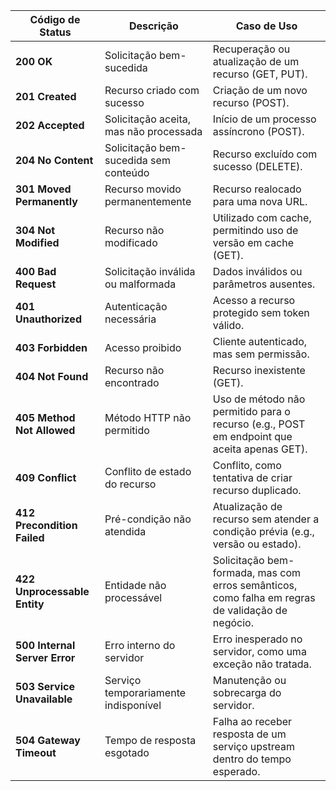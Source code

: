 | **Código de Status**          | **Descrição**                          | **Caso de Uso**                                                                                  |
| ----------------------------- | -------------------------------------- | ------------------------------------------------------------------------------------------------ |
| **200 OK**                    | Solicitação bem-sucedida               | Recuperação ou atualização de um recurso (GET, PUT).                                             |
| **201 Created**               | Recurso criado com sucesso             | Criação de um novo recurso (POST).                                                               |
| **202 Accepted**              | Solicitação aceita, mas não processada | Início de um processo assíncrono (POST).                                                         |
| **204 No Content**            | Solicitação bem-sucedida sem conteúdo  | Recurso excluído com sucesso (DELETE).                                                           |
| **301 Moved Permanently**     | Recurso movido permanentemente         | Recurso realocado para uma nova URL.                                                             |
| **304 Not Modified**          | Recurso não modificado                 | Utilizado com cache, permitindo uso de versão em cache (GET).                                    |
| **400 Bad Request**           | Solicitação inválida ou malformada     | Dados inválidos ou parâmetros ausentes.                                                          |
| **401 Unauthorized**          | Autenticação necessária                | Acesso a recurso protegido sem token válido.                                                     |
| **403 Forbidden**             | Acesso proibido                        | Cliente autenticado, mas sem permissão.                                                          |
| **404 Not Found**             | Recurso não encontrado                 | Recurso inexistente (GET).                                                                       |
| **405 Method Not Allowed**    | Método HTTP não permitido              | Uso de método não permitido para o recurso (e.g., POST em endpoint que aceita apenas GET).       |
| **409 Conflict**              | Conflito de estado do recurso          | Conflito, como tentativa de criar recurso duplicado.                                             |
| **412 Precondition Failed**   | Pré-condição não atendida              | Atualização de recurso sem atender a condição prévia (e.g., versão ou estado).                   |
| **422 Unprocessable Entity**  | Entidade não processável               | Solicitação bem-formada, mas com erros semânticos, como falha em regras de validação de negócio. |
| **500 Internal Server Error** | Erro interno do servidor               | Erro inesperado no servidor, como uma exceção não tratada.                                       |
| **503 Service Unavailable**   | Serviço temporariamente indisponível   | Manutenção ou sobrecarga do servidor.                                                            |
| **504 Gateway Timeout**       | Tempo de resposta esgotado             | Falha ao receber resposta de um serviço upstream dentro do tempo esperado.                       |
